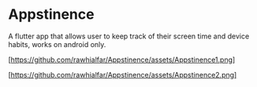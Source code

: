 # Appstinence
A flutter app that allows user to keep track of their screen time and device habits, works on android only.

[https://github.com/rawhialfar/Appstinence/assets/Appstinence1.png]

[https://github.com/rawhialfar/Appstinence/assets/Appstinence2.png]

